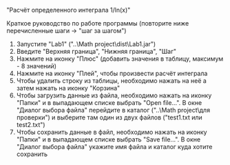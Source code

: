 "Расчёт определенного интеграла 1/ln(x)"

Краткое руководство по работе программы (повторите ниже перечисленные шаги -> "шаг за шагом")

1) Запустите "Lab1" ("..\Math project\dist\Lab1.jar")
2) Введите "Верхняя граница", "Нижняя граница", "Шаг"
3) Нажмите на иконку "Плюс" (добавить значения в таблицу, максимум - 8 значений)
4) Нажмите на иконку "Плей", чтобы произвести расчёт интеграла
5) Чтобы удалить строку из таблицы, необходимо нажать на неё а затем нажать на иконку "Корзина" 
6) Чтобы загрузить данные из файла, необходимо нажать на иконку "Папки" и в выпадающем списке выбрать "Open file...". В окне "Диалог выбора файла" перейдите в каталог ("..\Math project\для проверки") и выберите там один из двух файлов ("test1.txt или test2.txt")
7) Чтобы сохранить данные в файл, необходимо нажать на иконку "Папки" и в выпадающем списке выбрать "Save file...". В окне "Диалог выбора файла" укажите имя файла и каталог куда хотите сохранить